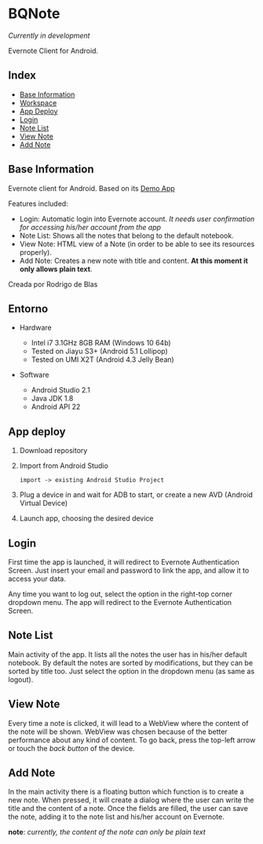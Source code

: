 # BQNote
_Currently in development_

Evernote Client for Android.

## Index

- [Base Information](#def-infobase)
- [Workspace](#def-ide)
- [App Deploy](#def-app)
- [Login](#def-login)
- [Note List](#def-list)
- [View Note](#def-detail)
- [Add Note](#def-add)


<a name="def-infobase"></a>

## Base Information

Evernote client for Android. Based on its [Demo App](https://github.com/evernote/evernote-sdk-android)

Features included:

+ Login: Automatic login into Evernote account. _It needs user confirmation for accessing his/her account from the app_
+ Note List: Shows all the notes that belong to the default notebook.
+ View Note: HTML view of a Note (in order to be able to see its resources properly).
+ Add Note: Creates a new note with title and content. **At this moment it only allows plain text**.

Creada por Rodrigo de Blas

<a name="def-ide"></a>

## Entorno
+ Hardware

	+ Intel i7 3.1GHz 8GB RAM (Windows 10 64b)
	+ Tested on Jiayu S3+ (Android 5.1 Lollipop)
	+ Tested on UMI X2T (Android 4.3 Jelly Bean)
	
+ Software

	+ Android Studio 2.1
	+ Java JDK 1.8
	+ Android API 22

<a name="def-app"></a>

## App deploy

1. Download repository
2. Import from Android Studio
    ```
    import -> existing Android Studio Project
    ```
3. Plug a device in and wait for ADB to start, or create a new AVD (Android Virtual Device)
    
4. Launch app, choosing the desired device
    

<a name="def-login"></a>

## Login

First time the app is launched, it will redirect to Evernote Authentication Screen. Just insert your email and password to link the app, and allow it to access your data.

Any time you want to log out, select the option in the right-top corner dropdown menu. The app will redirect to the Evernote Authentication Screen.

<a name="def-list"></a>

## Note List

Main activity of the app. It lists all the notes the user has in his/her default notebook.
By default the notes are sorted by modifications, but they can be sorted by title too. Just select the option in the dropdown menu (as same as logout).

<a name="def-detail"></a>

## View Note

Every time a note is clicked, it will lead to a WebView where the content of the note will be shown.
WebView was chosen because of the better performance about any kind of content.
To go back, press the top-left arrow or touch the _back button_ of the device.


<a name="def-add"></a>

## Add Note

In the main activity there is a floating button which function is to create a new note. When pressed, it will create a dialog where the user can write the title and the content of a note. 
Once the fields are filled, the user can save the note, adding it to the note list and his/her account on Evernote.

**note**: _currently, the content of the note can only be plain text_


